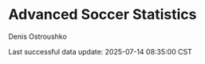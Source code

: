 # Advanced Soccer Statistics
Denis Ostroushko

<!-- gfm -->

Last successful data update: 2025-07-14 08:35:00 CST
